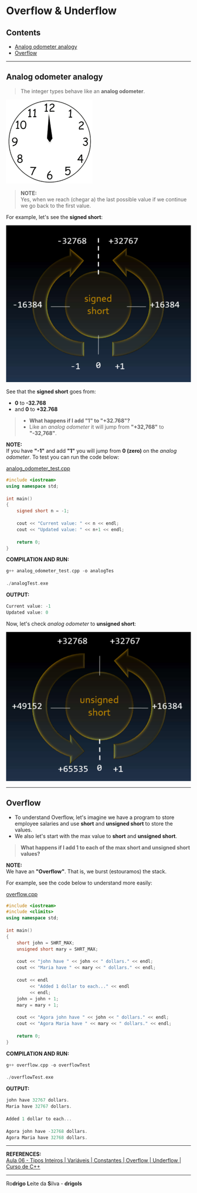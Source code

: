 # Overflow & Underflow

## Contents

 - [Analog odometer analogy](#analogy)
 - [Overflow](#overflow)

---

<div id="analogy"></div>

## Analog odometer analogy

> The integer types behave like an **analog odometer**.

![img](images/analog-odometer.gif)  

> **NOTE:**  
> Yes, when we reach (chegar a) the last possible value if we continue we go back to the first value.

For example, let's see the **signed short**:

![img](images/signed-short.png)  

See that the **signed short** goes from:

 - **0** to **-32.768**
 - and **0** to **+32.768**

> - **What happens if I add "1" to "+32.768"?**  
> - Like an *analog odometer* it will jump from **"+32,768"** to **"-32,768"**.

**NOTE:**  
If you have **"-1"** and add **"1"** you will jump from **0 (zero)** on the *analog odometer*. To test you can run the code below:

[analog_odometer_test.cpp](src/analog_odometer_test.cpp)
```cpp
#include <iostream>
using namespace std;

int main()
{
    signed short n = -1;

    cout << "Current value: " << n << endl;
    cout << "Updated value: " << n+1 << endl;

    return 0;
}
```

**COMPILATION AND RUN:**
```cpp
g++ analog_odometer_test.cpp -o analogTes

./analogTest.exe 
```

**OUTPUT:**  
```cpp
Current value: -1
Updated value: 0
```

Now, let's check *analog odometer* to **unsigned short**:

![img](images/unsigned-short.png)  

---

<div id="overflow"></div>

## Overflow

 - To understand Overflow, let's imagine we have a program to store employee salaries and use **short** and **unsigned short** to store the values.
 - We also let's start with the max value to **short** and **unsigned short**.

> **What happens if I add 1 to each of the max short and unsigned short values?**

**NOTE:**  
We have an **"Overflow"**. That is, we burst (estouramos) the stack.

For example, see the code below to understand more easily:

[overflow.cpp](src/overflow.cpp)
```cpp
#include <iostream>
#include <climits>
using namespace std;

int main()
{
    short john = SHRT_MAX;
    unsigned short mary = SHRT_MAX;

    cout << "john have " << john << " dollars." << endl;
    cout << "Maria have " << mary << " dollars." << endl;

    cout << endl
         << "Added 1 dollar to each..." << endl
         << endl;
    john = john + 1;
    mary = mary + 1;

    cout << "Agora john have " << john << " dollars." << endl;
    cout << "Agora Maria have " << mary << " dollars." << endl;

    return 0;
}
```

**COMPILATION AND RUN:**
```cpp
g++ overflow.cpp -o overflowTest

./overflowTest.exe 
```

**OUTPUT:**  
```cpp
john have 32767 dollars.
Maria have 32767 dollars.

Added 1 dollar to each...

Agora john have -32768 dollars.
Agora Maria have 32768 dollars.
```

---

**REFERENCES:**  
[Aula 06 - Tipos Inteiros | Variáveis | Constantes | Overflow | Underflow | Curso de C++](https://www.youtube.com/watch?v=N2xfTZuLrFI&list=PLX6Nyaq0ebfgWfHqVHVAEPCDG54RLArJh&index=8&t=1604s)  

---

Ro**drigo** **L**eite da **S**ilva - **drigols**
